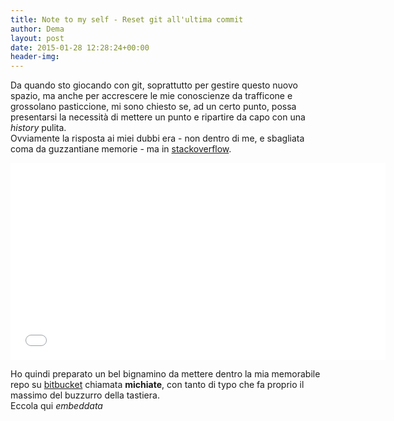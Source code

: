 ```yaml
---
title: Note to my self - Reset git all'ultima commit
author: Dema
layout: post
date: 2015-01-28 12:28:24+00:00
header-img: 
---
```


Da quando sto giocando con git, soprattutto per gestire questo nuovo spazio, ma anche per accrescere le mie conoscienze da trafficone e grossolano pasticcione, mi sono chiesto se, ad un certo punto, possa presentarsi la necessità di mettere un punto e ripartire da capo con una _history_ pulita.      
Ovviamente la risposta ai miei dubbi era - non dentro di me, e sbagliata coma da guzzantiane memorie - ma in [stackoverflow][1].

<iframe width="600" height="315" src="//www.youtube.com/embed/WqShOI6TwNE" frameborder="0" allowfullscreen></iframe>

Ho quindi preparato un bel bignamino da mettere dentro la mia memorabile repo su [bitbucket][2] chiamata **michiate**, con tanto di typo che fa proprio il massimo del buzzurro della tastiera.        
Eccola qui _embeddata_ 

<script src="https://bitbucket.org/antonde/michiate/src/28289f40f962d9ee5e10da5d0986adc774747090/reset-history.md?embed=t"></script>

[1]: http://stackoverflow.com/questions/9683279/make-the-current-commit-the-only-initial-commit-in-a-git-repository
[2]: https://bitbucket.org/antonde/michiate/src/246257ba7aabc44d5c1553ed20b79e36b8adccc5/reset-history.md?at=master